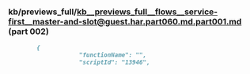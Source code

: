 ### kb/previews_full/kb__previews_full__flows__service-first__master-and-slot@guest.har.part060.md.part001.md (part 002)

```md
        {
                    "functionName": "",
                    "scriptId": "13946",
       
```

```
